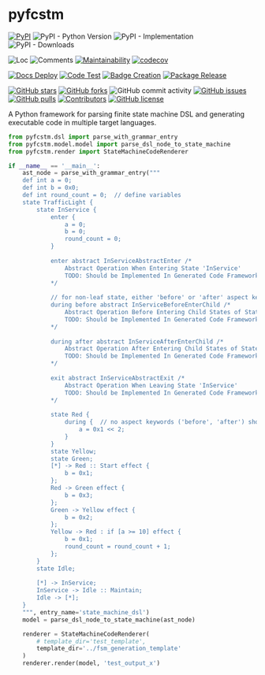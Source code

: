 # pyfcstm

[![PyPI](https://img.shields.io/pypi/v/pyfcstm)](https://pypi.org/project/pyfcstm/)
![PyPI - Python Version](https://img.shields.io/pypi/pyversions/pyfcstm)
![PyPI - Implementation](https://img.shields.io/pypi/implementation/pyfcstm)
![PyPI - Downloads](https://img.shields.io/pypi/dm/pyfcstm)

![Loc](https://img.shields.io/endpoint?url=https://gist.githubusercontent.com/HansBug/7eb8c32d6549edaa09592ca2a5a47187/raw/loc.json)
![Comments](https://img.shields.io/endpoint?url=https://gist.githubusercontent.com/HansBug/7eb8c32d6549edaa09592ca2a5a47187/raw/comments.json)
[![Maintainability](https://api.codeclimate.com/v1/badges/5b6e14a915b63faeae90/maintainability)](https://codeclimate.com/github/HansBug/pyfcstm/maintainability)
[![codecov](https://codecov.io/gh/hansbug/pyfcstm/graph/badge.svg?token=NYSTMMTC2F)](https://codecov.io/gh/hansbug/pyfcstm)

[![Docs Deploy](https://github.com/hansbug/pyfcstm/workflows/Docs%20Deploy/badge.svg)](https://github.com/hansbug/pyfcstm/actions?query=workflow%3A%22Docs+Deploy%22)
[![Code Test](https://github.com/hansbug/pyfcstm/workflows/Code%20Test/badge.svg)](https://github.com/hansbug/pyfcstm/actions?query=workflow%3A%22Code+Test%22)
[![Badge Creation](https://github.com/hansbug/pyfcstm/workflows/Badge%20Creation/badge.svg)](https://github.com/hansbug/pyfcstm/actions?query=workflow%3A%22Badge+Creation%22)
[![Package Release](https://github.com/hansbug/pyfcstm/workflows/Package%20Release/badge.svg)](https://github.com/hansbug/pyfcstm/actions?query=workflow%3A%22Package+Release%22)

[![GitHub stars](https://img.shields.io/github/stars/hansbug/pyfcstm)](https://github.com/hansbug/pyfcstm/stargazers)
[![GitHub forks](https://img.shields.io/github/forks/hansbug/pyfcstm)](https://github.com/hansbug/pyfcstm/network)
![GitHub commit activity](https://img.shields.io/github/commit-activity/m/hansbug/pyfcstm)
[![GitHub issues](https://img.shields.io/github/issues/hansbug/pyfcstm)](https://github.com/hansbug/pyfcstm/issues)
[![GitHub pulls](https://img.shields.io/github/issues-pr/hansbug/pyfcstm)](https://github.com/hansbug/pyfcstm/pulls)
[![Contributors](https://img.shields.io/github/contributors/hansbug/pyfcstm)](https://github.com/hansbug/pyfcstm/graphs/contributors)
[![GitHub license](https://img.shields.io/github/license/hansbug/pyfcstm)](https://github.com/hansbug/pyfcstm/blob/master/LICENSE)

A Python framework for parsing finite state machine DSL and generating executable code in multiple target languages.

```python
from pyfcstm.dsl import parse_with_grammar_entry
from pyfcstm.model.model import parse_dsl_node_to_state_machine
from pyfcstm.render import StateMachineCodeRenderer

if __name__ == '__main__':
    ast_node = parse_with_grammar_entry("""
    def int a = 0;
    def int b = 0x0;
    def int round_count = 0;  // define variables
    state TrafficLight {
        state InService {
            enter {
                a = 0;
                b = 0;
                round_count = 0;
            }
            
            enter abstract InServiceAbstractEnter /*
                Abstract Operation When Entering State 'InService'
                TODO: Should be Implemented In Generated Code Framework
            */
            
            // for non-leaf state, either 'before' or 'after' aspect keyword should be used for during block
            during before abstract InServiceBeforeEnterChild /*
                Abstract Operation Before Entering Child States of State 'InService'
                TODO: Should be Implemented In Generated Code Framework
            */
            
            during after abstract InServiceAfterEnterChild /*
                Abstract Operation After Entering Child States of State 'InService'
                TODO: Should be Implemented In Generated Code Framework
            */
            
            exit abstract InServiceAbstractExit /*
                Abstract Operation When Leaving State 'InService'
                TODO: Should be Implemented In Generated Code Framework
            */
        
            state Red {
                during {  // no aspect keywords ('before', 'after') should be used for during block of leaf state
                    a = 0x1 << 2;
                }
            }
            state Yellow;
            state Green;
            [*] -> Red :: Start effect {
                b = 0x1;
            };
            Red -> Green effect {
                b = 0x3;
            };
            Green -> Yellow effect {
                b = 0x2;
            };
            Yellow -> Red : if [a >= 10] effect {
                b = 0x1;
                round_count = round_count + 1;
            };
        }
        state Idle;
        
        [*] -> InService;
        InService -> Idle :: Maintain;
        Idle -> [*];
    }
    """, entry_name='state_machine_dsl')
    model = parse_dsl_node_to_state_machine(ast_node)

    renderer = StateMachineCodeRenderer(
        # template_dir='test_template',
        template_dir='../fsm_generation_template'
    )
    renderer.render(model, 'test_output_x')

```